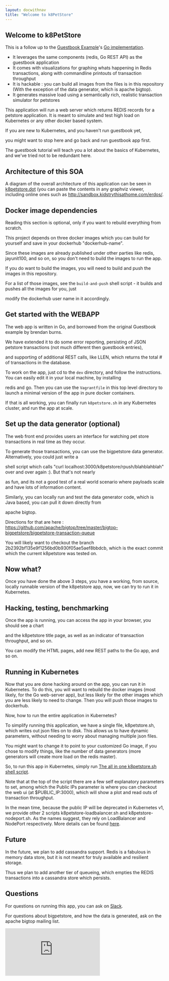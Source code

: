 ```yaml
---
layout: docwithnav
title: "Welcome to k8PetStore"
---
```

<!-- BEGIN MUNGE: UNVERSIONED_WARNING -->


<!-- END MUNGE: UNVERSIONED_WARNING -->

## Welcome to k8PetStore

This is a follow up to the [Guestbook Example](../guestbook/README.html)'s [Go implementation](../guestbook-go/).

- It leverages the same components (redis, Go REST API) as the guestbook application
- It comes with visualizations for graphing whats happening in Redis transactions, along with commandline printouts of transaction throughput
- It is hackable : you can build all images from the files is in this repository (With the exception of the data generator, which is apache bigtop).
- It generates massive load using a semantically rich, realistic transaction simulator for petstores

This application will run a web server which returns REDIS records for a petstore application.
It is meant to simulate and test high load on Kubernetes or any other docker based system.

If you are new to Kubernetes, and you haven't run guestbook yet,

you might want to stop here and go back and run guestbook app first.

The guestbook tutorial will teach you a lot about the basics of Kubernetes, and we've tried not to be redundant here.

## Architecture of this SOA

A diagram of the overall architecture of this application can be seen in [k8petstore.dot](k8petstore.dot) (you can paste the contents in any graphviz viewer, including online ones such as http://sandbox.kidstrythisathome.com/erdos/.

## Docker image dependencies

Reading this section is optional, only if you want to rebuild everything from scratch.

This project depends on three docker images which you can build for yourself and save
in your dockerhub "dockerhub-name".

Since these images are already published under other parties like redis, jayunit100, and so on,
so you don't need to build the images to run the app.

If you do want to build the images, you will need to build and push the images in this repository.

For a list of those images, see the `build-and-push` shell script - it builds and pushes all the images for you, just

modify the dockerhub user name in it accordingly.

## Get started with the WEBAPP

The web app is written in Go, and borrowed from the original Guestbook example by brendan burns.

We have extended it to do some error reporting, persisting of JSON petstore transactions (not much different then guestbook entries),

and supporting of additional REST calls, like LLEN, which returns the total # of transactions in the database.

To work on the app, just cd to the `dev` directory, and follow the instructions.  You can easily edit it in your local machine, by installing

redis and go.  Then you can use the `Vagrantfile` in this top level directory to launch a minimal version of the app in pure docker containers.

If that is all working, you can finally run `k8petstore.sh` in any Kubernetes cluster, and run the app at scale.

## Set up the data generator (optional)

The web front end provides users an interface for watching pet store transactions in real time as they occur.

To generate those transactions, you can use the bigpetstore data generator.  Alternatively, you could just write a

shell script which calls "curl localhost:3000/k8petstore/rpush/blahblahblah" over and over again :).  But that's not nearly

as fun, and its not a good test of a real world scenario where payloads scale and have lots of information content.

Similarly, you can locally run and test the data generator code, which is Java based, you can pull it down directly from

apache bigtop.

Directions for that are here : https://github.com/apache/bigtop/tree/master/bigtop-bigpetstore/bigpetstore-transaction-queue

You will likely want to checkout the branch 2b2392bf135e9f1256bd0b930f05ae5aef8bbdcb, which is the exact commit which the current k8petstore was tested on.

## Now what?

Once you have done the above 3 steps, you have a working, from source, locally runnable version of the k8petstore app, now, we can try to run it in Kubernetes.

## Hacking, testing, benchmarking

Once the app is running, you can access the app in your browser, you should see a chart

and the k8petstore title page, as well as an indicator of transaction throughput, and so on.

You can modify the HTML pages, add new REST paths to the Go app, and so on.

## Running in Kubernetes

Now that you are done hacking around on the app, you can run it in Kubernetes.  To do this, you will want to rebuild the docker images (most likely, for the Go web-server app), but less likely for the other images which you are less likely to need to change. Then you will push those images to dockerhub.

Now, how to run the entire application in Kubernetes?

To simplify running this application, we have a single file, k8petstore.sh, which writes out json files on to disk.  This allows us to have dynamic parameters, without needing to worry about managing multiple json files.

You might want to change it to point to your customized Go image, if you chose to modify things, like the number of data generators (more generators will create more load on the redis master).

So, to run this app in Kubernetes, simply run [The all in one k8petstore.sh shell script](k8petstore.sh).

Note that at the top of the script there are a few self explanatory parameters to set, among which the Public IPs parameter is where you can checkout the web ui (at $PUBLIC_IP:3000), which will show a plot and read outs of transaction throughput.

In the mean time, because the public IP will be deprecated in Kubernetes v1, we provide other 2 scripts k8petstore-loadbalancer.sh and k8petstore-nodeport.sh. As the names suggest, they rely on LoadBalancer and NodePort respectively. More details can be found [here](../../docs/user-guide/services.html#external-services).

## Future

In the future, we plan to add cassandra support.  Redis is a fabulous in memory data store, but it is not meant for truly available and resilient storage.

Thus we plan to add another tier of queueing, which empties the REDIS transactions into a cassandra store which persists.

## Questions

For questions on running this app, you can ask on [Slack](../../docs/troubleshooting.html#slack).

For questions about bigpetstore, and how the data is generated, ask on the apache bigtop mailing list.




<!-- BEGIN MUNGE: IS_VERSIONED -->
<!-- TAG IS_VERSIONED -->
<!-- END MUNGE: IS_VERSIONED -->


<!-- BEGIN MUNGE: GENERATED_ANALYTICS -->
[![Analytics](https://kubernetes-site.appspot.com/UA-36037335-10/GitHub/examples/k8petstore/README.md?pixel)]()
<!-- END MUNGE: GENERATED_ANALYTICS -->

